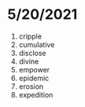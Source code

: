 # 5/20/2021

1. cripple
2. cumulative
3. disclose
4. divine
5. empower
6. epidemic
7. erosion
8. expedition
